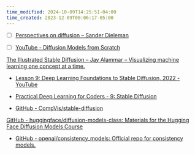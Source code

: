 ```yaml
---
time_modified: 2024-10-09T14:25:51-04:00
time_created: 2023-12-09T00:06:17-05:00
---
```



- [ ] [Perspectives on diffusion – Sander Dieleman](https://sander.ai/2023/07/20/perspectives.html)
- [ ] [YouTube - Diffusion Models from Scratch](https://youtu.be/B4oHJpEJBAA?si=iTiDR9_q-m4PfO83)


[The Illustrated Stable Diffusion – Jay Alammar – Visualizing machine learning one concept at a time.](https://jalammar.github.io/illustrated-stable-diffusion/)


- [Lesson 9: Deep Learning Foundations to Stable Diffusion, 2022 - YouTube](https://www.youtube.com/watch?v=_7rMfsA24Ls)
- [Practical Deep Learning for Coders - 9: Stable Diffusion](https://course.fast.ai/Lessons/lesson9.html)

- [GitHub - CompVis/stable-diffusion](https://github.com/CompVis/stable-diffusion)

[GitHub - huggingface/diffusion-models-class: Materials for the Hugging Face Diffusion Models Course](https://github.com/huggingface/diffusion-models-class)






- [GitHub - openai/consistency_models: Official repo for consistency models.](https://github.com/openai/consistency_models)